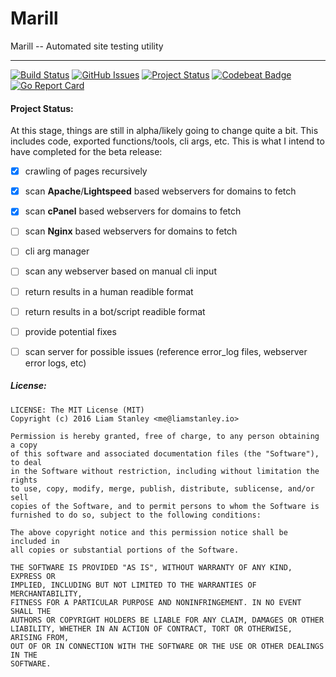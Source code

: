 # Marill
Marill -- Automated site testing utility

--------------------------------------------------------

[![Build Status](https://travis-ci.org/Liamraystanley/marill.svg?branch=master)](https://travis-ci.org/Liamraystanley/marill)
[![GitHub Issues](https://img.shields.io/github/issues/Liamraystanley/marill.svg)](https://github.com/Liamraystanley/marill/issues)
[![Project Status](https://img.shields.io/badge/status-pre--alpha-red.svg)](https://github.com/Liamraystanley/marill/commits/master)
[![Codebeat Badge](https://codebeat.co/badges/4653f785-83ec-4b21-bf0c-b519b20c89d6)](https://codebeat.co/projects/github-com-liamraystanley-marill)
[![Go Report Card](https://goreportcard.com/badge/github.com/Liamraystanley/marill)](https://goreportcard.com/report/github.com/Liamraystanley/marill)

#### Project Status:
At this stage, things are still in alpha/likely going to change quite a bit. This includes code, exported functions/tools, cli args, etc. This is what I intend to have completed for the beta release:

- [x] crawling of pages recursively
- [x] scan **Apache**/**Lightspeed** based webservers for domains to fetch
- [x] scan **cPanel** based webservers for domains to fetch
- [ ] scan **Nginx** based webservers for domains to fetch
- [ ] cli arg manager
- [ ] scan any webserver based on manual cli input
- [ ] return results in a human readible format
- [ ] return results in a bot/script readible format
- [ ] provide potential fixes
- [ ] scan server for possible issues (reference error_log files, webserver error logs, etc)


##### License:

    LICENSE: The MIT License (MIT)
    Copyright (c) 2016 Liam Stanley <me@liamstanley.io>

    Permission is hereby granted, free of charge, to any person obtaining a copy
    of this software and associated documentation files (the "Software"), to deal
    in the Software without restriction, including without limitation the rights
    to use, copy, modify, merge, publish, distribute, sublicense, and/or sell
    copies of the Software, and to permit persons to whom the Software is
    furnished to do so, subject to the following conditions:
    
    The above copyright notice and this permission notice shall be included in
    all copies or substantial portions of the Software.
    
    THE SOFTWARE IS PROVIDED "AS IS", WITHOUT WARRANTY OF ANY KIND, EXPRESS OR
    IMPLIED, INCLUDING BUT NOT LIMITED TO THE WARRANTIES OF MERCHANTABILITY,
    FITNESS FOR A PARTICULAR PURPOSE AND NONINFRINGEMENT. IN NO EVENT SHALL THE
    AUTHORS OR COPYRIGHT HOLDERS BE LIABLE FOR ANY CLAIM, DAMAGES OR OTHER
    LIABILITY, WHETHER IN AN ACTION OF CONTRACT, TORT OR OTHERWISE, ARISING FROM,
    OUT OF OR IN CONNECTION WITH THE SOFTWARE OR THE USE OR OTHER DEALINGS IN THE
    SOFTWARE.
